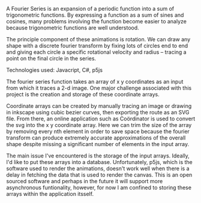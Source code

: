 A Fourier Series is an expansion of a periodic function into a sum of trigonometric functions. 
By expressing a function as a sum of sines and cosines, many problems involving the function
become easier to analyze because trigonometric functions are well understood.

The principle component of these animations is rotation.
We can draw any shape with a discrete fourier transform by fixing lots of circles end to end 
and giving each circle a specific rotational velocity and radius – tracing a point on the final circle in the series.

Technologies used: Javacript, C#, p5js

The fourier series function takes an array of x y coordinates as an input from which it traces a 2-d image. 
One major challenge associated with this project is the creation and storage of these coordinate arrays.

Coordinate arrays can be created by manually tracing an image or drawing in inkscape using cubic bezier curves, 
then exporting the route as an SVG file. From there, an online application such as Coördinator is used to 
convert the svg into the x y coordinate array. Here we can trim the size of the array by removing every nth element in 
order to save space because the fourier transform can produce extremely accurate approximations of the overall shape despite missing 
a significant number of elements in the input array.

The main issue I've encountered is the storage of the input arrays. Ideally, I'd like to put these arrays into a database. Unfortunately,
p5js, which is the software used to render the animations, doesn't work well when there is a delay in fetching the data that is used to render the canvas.
This is an open sourced software and perhaps in the future it will support more asynchronous funtionality, however, for now I am confined to 
storing these arrays within the application itsself. 
